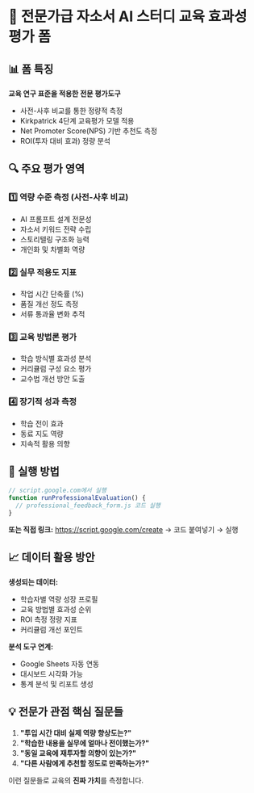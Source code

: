 # 🎯 전문가급 자소서 AI 스터디 교육 효과성 평가 폼

## 📊 폼 특징

**교육 연구 표준을 적용한 전문 평가도구**
- 사전-사후 비교를 통한 정량적 측정
- Kirkpatrick 4단계 교육평가 모델 적용
- Net Promoter Score(NPS) 기반 추천도 측정
- ROI(투자 대비 효과) 정량 분석

## 🔍 주요 평가 영역

### 1️⃣ **역량 수준 측정** (사전-사후 비교)
- AI 프롬프트 설계 전문성
- 자소서 키워드 전략 수립
- 스토리텔링 구조화 능력
- 개인화 및 차별화 역량

### 2️⃣ **실무 적용도 지표**
- 작업 시간 단축률 (%)
- 품질 개선 정도 측정
- 서류 통과율 변화 추적

### 3️⃣ **교육 방법론 평가**
- 학습 방식별 효과성 분석
- 커리큘럼 구성 요소 평가
- 교수법 개선 방안 도출

### 4️⃣ **장기적 성과 측정**
- 학습 전이 효과
- 동료 지도 역량
- 지속적 활용 의향

## 🚀 실행 방법

```javascript
// script.google.com에서 실행
function runProfessionalEvaluation() {
  // professional_feedback_form.js 코드 실행
}
```

**또는 직접 링크:**
https://script.google.com/create → 코드 붙여넣기 → 실행

## 📈 데이터 활용 방안

**생성되는 데이터:**
- 학습자별 역량 성장 프로필
- 교육 방법별 효과성 순위
- ROI 측정 정량 지표
- 커리큘럼 개선 포인트

**분석 도구 연계:**
- Google Sheets 자동 연동
- 대시보드 시각화 가능
- 통계 분석 및 리포트 생성

## 💡 전문가 관점 핵심 질문들

1. **"투입 시간 대비 실제 역량 향상도는?"**
2. **"학습한 내용을 실무에 얼마나 전이했는가?"**
3. **"동일 교육에 재투자할 의향이 있는가?"**
4. **"다른 사람에게 추천할 정도로 만족하는가?"**

이런 질문들로 교육의 **진짜 가치**를 측정합니다.